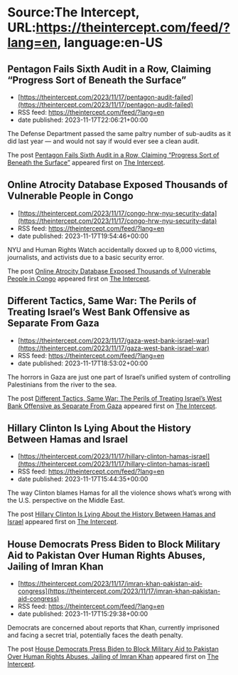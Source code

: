 # Source:The Intercept, URL:https://theintercept.com/feed/?lang=en, language:en-US

## Pentagon Fails Sixth Audit in a Row, Claiming “Progress Sort of Beneath the Surface”
 - [https://theintercept.com/2023/11/17/pentagon-audit-failed](https://theintercept.com/2023/11/17/pentagon-audit-failed)
 - RSS feed: https://theintercept.com/feed/?lang=en
 - date published: 2023-11-17T22:06:21+00:00

<p>The Defense Department passed the same paltry number of sub-audits as it did last year — and would not say if would ever see a clean audit.</p>
<p>The post <a href="https://theintercept.com/2023/11/17/pentagon-audit-failed/" rel="nofollow">Pentagon Fails Sixth Audit in a Row, Claiming “Progress Sort of Beneath the Surface”</a> appeared first on <a href="https://theintercept.com" rel="nofollow">The Intercept</a>.</p>

## Online Atrocity Database Exposed Thousands of Vulnerable People in Congo
 - [https://theintercept.com/2023/11/17/congo-hrw-nyu-security-data](https://theintercept.com/2023/11/17/congo-hrw-nyu-security-data)
 - RSS feed: https://theintercept.com/feed/?lang=en
 - date published: 2023-11-17T19:54:46+00:00

<p>NYU and Human Rights Watch accidentally doxxed up to 8,000 victims, journalists, and activists due to a basic security error.</p>
<p>The post <a href="https://theintercept.com/2023/11/17/congo-hrw-nyu-security-data/" rel="nofollow">Online Atrocity Database Exposed Thousands of Vulnerable People in Congo</a> appeared first on <a href="https://theintercept.com" rel="nofollow">The Intercept</a>.</p>

## Different Tactics, Same War: The Perils of Treating Israel’s West Bank Offensive as Separate From Gaza
 - [https://theintercept.com/2023/11/17/gaza-west-bank-israel-war](https://theintercept.com/2023/11/17/gaza-west-bank-israel-war)
 - RSS feed: https://theintercept.com/feed/?lang=en
 - date published: 2023-11-17T18:53:02+00:00

<p>The horrors in Gaza are just one part of Israel’s unified system of controlling Palestinians from the river to the sea.</p>
<p>The post <a href="https://theintercept.com/2023/11/17/gaza-west-bank-israel-war/" rel="nofollow">Different Tactics, Same War: The Perils of Treating Israel’s West Bank Offensive as Separate From Gaza</a> appeared first on <a href="https://theintercept.com" rel="nofollow">The Intercept</a>.</p>

## Hillary Clinton Is Lying About the History Between Hamas and Israel
 - [https://theintercept.com/2023/11/17/hillary-clinton-hamas-israel](https://theintercept.com/2023/11/17/hillary-clinton-hamas-israel)
 - RSS feed: https://theintercept.com/feed/?lang=en
 - date published: 2023-11-17T15:44:35+00:00

<p>The way Clinton blames Hamas for all the violence shows what’s wrong with the U.S. perspective on the Middle East.</p>
<p>The post <a href="https://theintercept.com/2023/11/17/hillary-clinton-hamas-israel/" rel="nofollow">Hillary Clinton Is Lying About the History Between Hamas and Israel</a> appeared first on <a href="https://theintercept.com" rel="nofollow">The Intercept</a>.</p>

## House Democrats Press Biden to Block Military Aid to Pakistan Over Human Rights Abuses, Jailing of Imran Khan
 - [https://theintercept.com/2023/11/17/imran-khan-pakistan-aid-congress](https://theintercept.com/2023/11/17/imran-khan-pakistan-aid-congress)
 - RSS feed: https://theintercept.com/feed/?lang=en
 - date published: 2023-11-17T15:29:38+00:00

<p>Democrats are concerned about reports that Khan, currently imprisoned and facing a secret trial, potentially faces the death penalty.</p>
<p>The post <a href="https://theintercept.com/2023/11/17/imran-khan-pakistan-aid-congress/" rel="nofollow">House Democrats Press Biden to Block Military Aid to Pakistan Over Human Rights Abuses, Jailing of Imran Khan</a> appeared first on <a href="https://theintercept.com" rel="nofollow">The Intercept</a>.</p>

